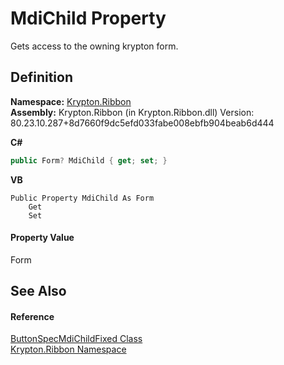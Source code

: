 # MdiChild Property


Gets access to the owning krypton form.



## Definition
**Namespace:** <a href="1e9bc734-cff9-e9b8-f013-94cdac669794.md">Krypton.Ribbon</a>  
**Assembly:** Krypton.Ribbon (in Krypton.Ribbon.dll) Version: 80.23.10.287+8d7660f9dc5efd033fabe008ebfb904beab6d444

**C#**
``` C#
public Form? MdiChild { get; set; }
```
**VB**
``` VB
Public Property MdiChild As Form
	Get
	Set
```



#### Property Value
Form

## See Also


#### Reference
<a href="81608de4-0053-d357-c6e5-bcf22535e47a.md">ButtonSpecMdiChildFixed Class</a>  
<a href="1e9bc734-cff9-e9b8-f013-94cdac669794.md">Krypton.Ribbon Namespace</a>  
